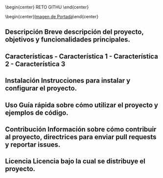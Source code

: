 \begin{center}
RETO GITHU
\end{center}

\begin{center}[Imagen de Portada](https://github.com/Mariasp84/Mariasp84/blob/main/Imagenes/Git.png)\end{center}

## Descripción Breve descripción del proyecto, objetivos y funcionalidades principales. 

## Características - Característica 1 - Característica 2 - Característica 3 

## Instalación Instrucciones para instalar y configurar el proyecto. 

## Uso Guía rápida sobre cómo utilizar el proyecto y ejemplos de código. 

## Contribución Información sobre cómo contribuir al proyecto, directrices para enviar pull requests y reportar issues.

## Licencia Licencia bajo la cual se distribuye el proyecto.
